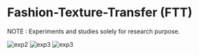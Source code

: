 # Fashion-Texture-Transfer (FTT)
NOTE : Experiments and studies solely for research purpose.

![exp2](https://github.com/anish9/Fashion-Transfer/blob/main/viz/res1.png)
![exp3](https://github.com/anish9/Fashion-Transfer/blob/main/viz/res3.png)
![exp3](https://github.com/anish9/Fashion-Transfer/blob/main/viz/res2.png)

